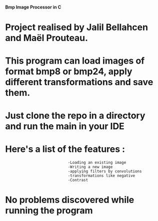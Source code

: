 ####                                                                                                            Bmp Image Processor in C

# Project realised by Jalil Bellahcen and Maël Prouteau.
# This program can load images of format bmp8 or bmp24, apply different transformations and save them.
# Just clone the repo in a directory and run the main in your IDE
# Here's a list of the features : 
                                -Loading an existing image 
                                -Writing a new image
                                -applying filters by convolutions
                                -transformations like negative
                                -Contrast
                                
# No problems discovered while running the program
                

